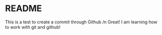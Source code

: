 # README #
This is a test to create a commit through Github /n
Great! I  am learning how to work with git and github!